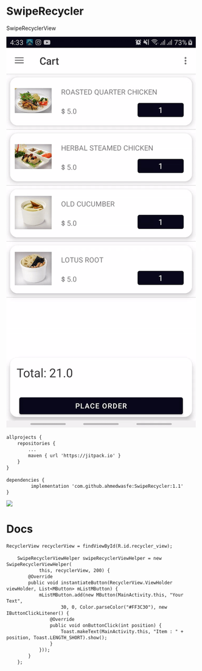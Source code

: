 # SwipeRecycler
SwipeRecyclerView


![](swiperecyclerviewdscr.gif)



  	allprojects {
		repositories {
			...
			maven { url 'https://jitpack.io' }
		}
	}
  
    dependencies {
	         implementation 'com.github.ahmedwasfe:SwipeRecycler:1.1'
	}


![](Screenshot_20190716-222454_OrderFoods.jpg)


# Docs

	RecyclerView recyclerView = findViewById(R.id.recycler_view);

        SwipeRecyclerViewHelper swipeRecyclerViewHelper = new SwipeRecyclerViewHelper(
                this, recyclerView, 200) {
            @Override
            public void instantiateButton(RecyclerView.ViewHolder viewHolder, List<MButton> mListMButton) {
                mListMButton.add(new MButton(MainActivity.this, "Your Text",
                        30, 0, Color.parseColor("#FF3C30"), new IButtonClickLitener() {
                    @Override
                    public void onButtonClick(int position) {
                        Toast.makeText(MainActivity.this, "Item : " + position, Toast.LENGTH_SHORT).show();
                    }
                }));
            }
        };
